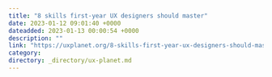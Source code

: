 ```yaml
---
title: "8 skills first-year UX designers should master"
date: 2023-01-12 09:01:40 +0000
dateadded: 2023-01-13 00:00:54 +0000
description: ""
link: "https://uxplanet.org/8-skills-first-year-ux-designers-should-master-e4151460cb6c?source=rss----819cc2aaeee0---4"
category:
directory: _directory/ux-planet.md
---
```

